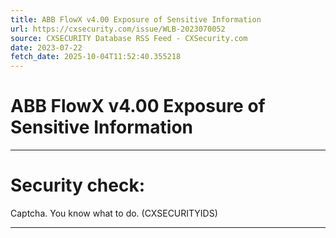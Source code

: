 ```yaml
---
title: ABB FlowX v4.00 Exposure of Sensitive Information
url: https://cxsecurity.com/issue/WLB-2023070052
source: CXSECURITY Database RSS Feed - CXSecurity.com
date: 2023-07-22
fetch_date: 2025-10-04T11:52:40.355218
---
```


# ABB FlowX v4.00 Exposure of Sensitive Information

---

# Security check:

Captcha. You know what to do. (CXSECURITYIDS)

---
